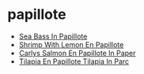 # papillote

 * [Sea Bass In Papillote](../index/s/sea-bass-in-papillote-236934.json)
 * [Shrimp With Lemon En Papillote](../index/s/shrimp-with-lemon-en-papillote.json)
 * [Carlys Salmon En Papillote In Paper](../index/c/carlys-salmon-en-papillote-in-paper.json)
 * [Tilapia En Papillote Tilapia In Parc](../index/t/tilapia-en-papillote-tilapia-in-parc.json)
